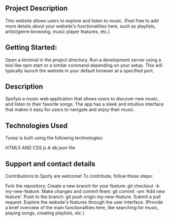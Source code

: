 ## Project Description

This website allows users to explore and listen to music. (Feel free to add more details about your website's functionalities here, such as playlists, artist/genre browsing, music player features, etc.)

## Getting Started:

Open a terminal in the project directory.
Run a development server using a tool like npm start or a similar command depending on your setup. This will typically launch the website in your default browser at a specified port.

## Description

Spofyis a music web application that allows users to discover new music, and listen to their favorite songs. The app has a sleek and intuitive interface that makes it easy for users to navigate and enjoy their music.

## Technologies Used

Tunez is built using the following technologies:

HTML5 AND CSS
js
A db.json file

## Support and contact details

Contributions to Spofy are welcome! To contribute, follow these steps:

Fork the repository.
Create a new branch for your feature: git checkout -b my-new-feature.
Make changes and commit them: git commit -am 'Add new feature'.
Push to the branch: git push origin my-new-feature.
Submit a pull request.
Explore the website's features through the user interface. (Provide a brief overview of the main functionalities here, like searching for music, playing songs, creating playlists, etc.)

